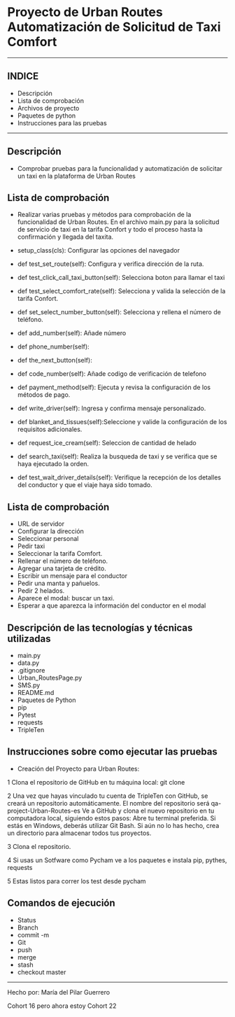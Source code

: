 # Proyecto de Urban Routes Automatización de Solicitud de Taxi Comfort
___
## INDICE

- Descripción
- Lista de comprobación
- Archivos de proyecto
- Paquetes de python
- Instrucciones para las pruebas

___
## Descripción


- Comprobar pruebas para la funcionalidad y automatización de solicitar un taxi en la plataforma de Urban Routes

## Lista de comprobación

- Realizar  varias pruebas y métodos para comprobación de la funcionalidad de Urban Routes. En el archivo main.py para la solicitud de servicio de taxi en la tarifa Confort y todo el proceso hasta la confirmación y llegada del taxita.

- setup_class(cls): Configurar las opciones del navegador
- def test_set_route(self): Configura y verifica dirección de la ruta.
- def test_click_call_taxi_button(self): Selecciona boton para llamar el taxi
- def test_select_comfort_rate(self): Selecciona y valida la selección de la tarifa Confort.
- def set_select_number_button(self): Selecciona y rellena el número de teléfono.
- def add_number(self): Añade número
- def phone_number(self): 
- def the_next_button(self): 
- def code_number(self): Añade codigo de verificación de telefono
- def payment_method(self): Ejecuta y revisa la configuración de los métodos de pago.
- def write_driver(self): Ingresa y confirma mensaje personalizado.
- def blanket_and_tissues(self):Seleccione y valide la configuración de los requisitos adicionales.
- def request_ice_cream(self): Seleccion de cantidad de helado
- def search_taxi(self): Realiza la busqueda de taxi y se verifica que se haya ejecutado la orden.
- def test_wait_driver_details(self): Verifique la recepción de los detalles del conductor y que el viaje haya sido tomado.

## Lista de comprobación 

- URL de servidor 
- Configurar la dirección 
- Seleccionar personal
- Pedir taxi
- Seleccionar la tarifa Comfort.
- Rellenar el número de teléfono.
- Agregar una tarjeta de crédito. 
- Escribir un mensaje para el conductor
- Pedir una manta y pañuelos.
- Pedir 2 helados.
- Aparece el modal:  buscar un taxi.
- Esperar a que aparezca la información del conductor en el modal 


## Descripción de las tecnologías y técnicas utilizadas

- main.py
- data.py
- .gitignore
- Urban_RoutesPage.py
- SMS.py
- README.md
- Paquetes de Python
- pip
- Pytest
- requests
- TripleTen 

## Instrucciones sobre como ejecutar las pruebas

- Creación del Proyecto para Urban Routes:


1 Clona el repositorio de GitHub en tu máquina local: git clone 

2 Una vez que hayas vinculado tu cuenta de TripleTen con GitHub, se creará un repositorio automáticamente. El nombre del repositorio será qa-project-Urban-Routes-es
Ve a GitHub y clona el nuevo repositorio en tu computadora local, siguiendo estos pasos:
Abre tu terminal preferida. Si estás en Windows, deberás utilizar Git Bash.
Si aún no lo has hecho, crea un directorio para almacenar todos tus proyectos.

3 Clona el repositorio. 

4 Si usas un Sotfware como Pycham ve a los paquetes e instala pip, pythes, requests

5 Estas listos para correr los test desde pycham


## Comandos de ejecución 

- Status
- Branch
- commit -m
- Git
- push
- merge
- stash
- checkout master


___________________
Hecho por: María del Pilar Guerrero 

Cohort 16 pero ahora estoy Cohort 22